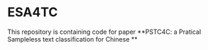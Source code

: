 # ESA4TC

This repository is containing code for paper **PSTC4C: a Pratical Sampleless text classification for Chinese **
